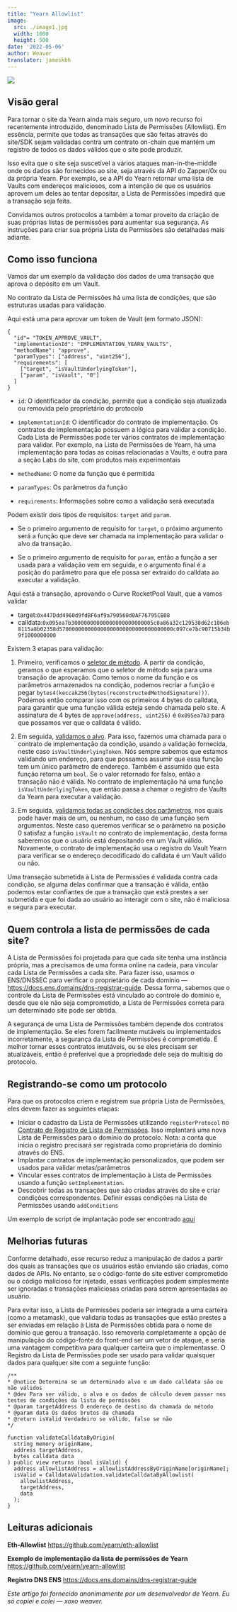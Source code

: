 ```yaml
---
title: "Yearn Allowlist"
image:
  src: ./image1.jpg
  width: 1000
  height: 500
date: '2022-05-06'
author: Weaver
translator: jameskbh 
---
```


![](./image1.jpg?w=770&h=367)

## Visão geral 

Para tornar o site da Yearn ainda mais seguro, um novo recurso foi recentemente introduzido, denominado Lista de Permissões (Allowlist). Em essência, permite que todas as transações que são feitas através do site/SDK sejam validadas contra um contrato on-chain que mantém um registro de todos os dados válidos que o site pode produzir.

Isso evita que o site seja suscetível a vários ataques man-in-the-middle onde os dados são fornecidos ao site, seja através da API do Zapper/0x ou da própria Yearn. Por exemplo, se a API do Yearn retornar uma lista de Vaults com endereços maliciosos, com a intenção de que os usuários aprovem um deles ao tentar depositar, a Lista de Permissões impedirá que a transação seja feita.

Convidamos outros protocolos a também a tomar proveito da criação de suas próprias listas de permissões para aumentar sua segurança. As instruções para criar sua própria Lista de Permissões são detalhadas mais adiante.

## Como isso funciona 

Vamos dar um exemplo da validação dos dados de uma transação que aprova o depósito em um Vault.

No contrato da Lista de Permissões há uma lista de condições, que são estruturas usadas para validação.

Aqui está uma para aprovar um token de Vault (em formato JSON):

```
{
  "id"= "TOKEN_APPROVE_VAULT",
  "implementationId": "IMPLEMENTATION_YEARN_VAULTS",
  "methodName": "approve",
  "paramTypes": ["address", "uint256"],
  "requirements": [
    ["target", "isVaultUnderlyingToken"],
    ["param", "isVault", "0"]
  ]
}
```

- `id`: O identificador da condição, permite que a condição seja atualizada ou removida pelo proprietário do protocolo 

- `implementationId`: O identificador do contrato de implementação. Os contratos de implementação possuem a lógica para validar a condição. Cada Lista de Permissões pode ter vários contratos de implementação para validar. Por exemplo, na Lista de Permissões de Yearn, há uma implementação para todas as coisas relacionadas a Vaults, e outra para a seção Labs do site, com produtos mais experimentais 

- `methodName`: O nome da função que é permitida 

- `paramTypes`: Os parâmetros da função 

- `requirements`: Informações sobre como a validação será executada 

Podem existir dois tipos de requisitos:  `target` and `param`.

- Se o primeiro argumento de requisito for `target`, o próximo argumento será a função que deve ser chamada na implementação para validar o alvo da transação. 

- Se o primeiro argumento de requisito for `param`, então a função a ser usada para a validação vem em seguida, e o argumento final é a posição do parâmetro para que ele possa ser extraído do calldata ao executar a validação. 

Aqui está a transação, aprovando o Curve RocketPool Vault, que a vamos validar

- target:`0x447Ddd4960d9fdBF6af9a790560d0AF76795CB08`  
- calldata:`0x095ea7b30000000000000000000000005c0a86a32c129538d62c106eb8115a8b02358d570000000000000000000000000000000000c097ce7bc90715b34b9f1000000000`  

Existem 3 etapas para validação:

1. Primeiro, verificamos o [seletor de método](https://github.com/yearn/eth-allowlist/blob/03f2a9ad5716abd0dbfc6d45885f5d6a04061edc/contracts/libraries/CalldataValidation.sol#L72). A partir da condição, geramos o que esperamos que o seletor de método seja para uma transação de aprovação. Como temos o nome da função e os parâmetros armazenados na condição, podemos recriar a função e pegar `bytes4(keccak256(bytes(reconstructedMethodSignature)))`. Podemos então comparar isso com os primeiros 4 bytes do calldata, para garantir que uma função válida esteja sendo chamada pelo site. A assinatura de 4 bytes de `approve(address, uint256)` é `0x095ea7b3` para que possamos ver que o calldata é válido.

2. Em seguida, [validamos o alvo](https://github.com/yearn/eth-allowlist/blob/03f2a9ad5716abd0dbfc6d45885f5d6a04061edc/contracts/libraries/CalldataValidation.sol#L50). Para isso, fazemos uma chamada para o contrato de implementação da condição, usando a validação fornecida, neste caso `isVaultUnderlyingToken`. Nós sempre sabemos que estamos validando um endereço, para que possamos assumir que essa função tem um único parâmetro de endereço. Também é assumido que esta função retorna um `bool`. Se o valor retornado for falso, então a transação não é válida. No contrato de implementação há uma função `isVaultUnderlyingToken`, que então passa a chamar o registro de Vaults da Yearn para executar a validação.

3. Em seguida, [validamos todas as condições dos parâmetros](https://github.com/yearn/eth-allowlist/blob/03f2a9ad5716abd0dbfc6d45885f5d6a04061edc/contracts/libraries/CalldataValidation.sol#L95), nos quais pode haver mais de um, ou nenhum, no caso de uma função sem argumentos. Neste caso queremos verificar se o parâmetro na posição 0 satisfaz a função `isVault` no contrato de implementação, desta forma saberemos que o usuário está depositando em um Vault válido. Novamente, o contrato de implementação usa o registro do Vault Yearn para verificar se o endereço decodificado do calldata é um Vault válido ou não.

Uma transação submetida à Lista de Permissões é validada contra cada condição, se alguma delas confirmar que a transação é válida, então podemos estar confiantes de que a transação que está prestes a ser submetida e que foi dada ao usuário ao interagir com o site, não é maliciosa e segura para executar.

## Quem controla a lista de permissões de cada site?

A Lista de Permissões foi projetada para que cada site tenha uma instância própria, mas a precisamos de uma forma online na cadeia, para vincular cada Lista de Permissões a cada site. Para fazer isso, usamos o ENS/DNSSEC para verificar o proprietário de cada domínio — https://docs.ens.domains/dns-registrar-guide. Dessa forma, sabemos que o controle da Lista de Permissões está vinculado ao controle do domínio e, desde que ele não seja comprometido, a Lista de Permissões correta para um determinado site pode ser obtida.

A segurança de uma Lista de Permissões também depende dos contratos de implementação. Se eles forem facilmente mutáveis ou implementados incorretamente, a segurança da Lista de Permissões é comprometida. É melhor tornar esses contratos imutáveis, ou se eles precisam ser atualizáveis, então é preferível que a propriedade dele seja do multisig do protocolo.

## Registrando-se como um protocolo

Para que os protocolos criem e registrem sua própria Lista de Permissões, eles devem fazer as seguintes etapas:

- Iniciar o cadastro da Lista de Permissões utilizando `registerProtocol` no [Contrato de Registro de Lista de Permissões](https://etherscan.io/address/0xb39c4EF6c7602f1888E3f3347f63F26c158c0336). Isso implantará uma nova Lista de Permissões para o domínio do protocolo. Nota: a conta que inicia o registro precisará ser registrada como proprietária do domínio através do ENS.
- Implantar contratos de implementação personalizados, que podem ser usados para validar metas/parâmetros
- Vincular esses contratos de implementação à Lista de Permissões usando a função `setImplementation`.
- Descobrir todas as transações que são criadas através do site e criar condições correspondentes. Definir essas condições na Lista de Permissões usando `addConditions`

Um exemplo de script de implantação pode ser encontrado [aqui](https://github.com/yearn/yearn-allowlist/blob/main/scripts/chains/250/deploy.py)

## Melhorias futuras

Conforme detalhado, esse recurso reduz a manipulação de dados a partir dos quais as transações que os usuários estão enviando são criadas, como dados de APIs. No entanto, se o código-fonte do site estiver comprometido ou o código malicioso for injetado, essas verificações podem simplesmente ser ignoradas e transações maliciosas criadas para serem apresentadas ao usuário.

Para evitar isso, a Lista de Permissões poderia ser integrada a uma carteira (como a metamask), que validaria todas as transações que estão prestes a ser enviadas em relação à Lista de Permissões obtida para o nome de domínio que gerou a transação. Isso removeria completamente a opção de manipulação do código-fonte do front-end ser um vetor de ataque, e seria uma vantagem competitiva para qualquer carteira que o implementasse. O Registro da Lista de Permissões pode ser usado para validar quaisquer dados para qualquer site com a seguinte função:

```
/**
* @notice Determina se um determinado alvo e um dado calldata são ou não válidos
* @dev Para ser válido, o alvo e os dados de cálculo devem passar nos testes de condições da lista de permissões
* @param targetAddress O endereço de destino da chamada do método
* @param data Os dados brutos da chamada
* @return isValid Verdadeiro se válido, falso se não
*/
   
function validateCalldataByOrigin(
  string memory originName,
  address targetAddress,
  bytes calldata data
) public view returns (bool isValid) {
  address allowlistAddress = allowlistAddressByOriginName[originName];
  isValid = CalldataValidation.validateCalldataByAllowlist(
    allowlistAddress,
    targetAddress,
    data
  );
}
```

## Leituras adicionais

**Eth-Allowlist**
https://github.com/yearn/eth-allowlist

**Exemplo de implementação da lista de permissões de Yearn**
https://github.com/yearn/yearn-allowlist

**Registro DNS ENS**
https://docs.ens.domains/dns-registrar-guide

*Este artigo foi fornecido anonimamente por um desenvolvedor de Yearn. Eu só copiei e colei — xoxo weaver.*

